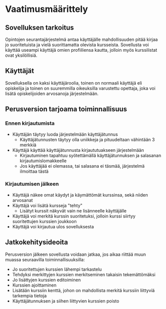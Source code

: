 # Vaatimusmäärittely

## Sovelluksen tarkoitus

Opintojen seurantajärjestelmä antaa käyttäjälle mahdollisuuden pitää kirjaa jo suoritetuista ja vielä suorittamatta olevista kursseista. Sovellusta voi käyttää useampi käyttäjä omien profiiliensa kautta, jolloin myös kurssilistat ovat yksilöllisiä.


## Käyttäjät

Sovelluksella on kaksi käyttäjäroolia, toinen on normaali käyttäjä eli opiskelija ja toinen on suuremmilla oikeuksilla varustettu opettaja, joka voi lisätä opiskelijoiden arvosanoja järjestelmään.


## Perusversion tarjoama toiminnallisuus

### Ennen kirjautumista

- Käyttäjän täytyy luoda järjestelmään käyttäjätunnus
  - Käyttäjätunnusten täytyy olla uniikkeja ja pituudeltaan vähintään 3 merkkiä
- Käyttäjä käyttää käyttäjätunnusta kirjaututuakseen järjestelmään
  - Kirjautuminen tapahtuu syötettämällä käyttäjätunnuksen ja salasanan kirjautumislomakkeelle
  - Jos käyttäjää ei olemassa, tai salasana ei täsmää, järjestelmä ilmoittaa tästä


### Kirjautumisen jälkeen

- Käyttäjä näkee omat käydyt ja käymättömät kurssinsa, sekä niiden arvosanat
- Käyttäjä voi lisätä kursseja "tehty"
  - Lisätyt kurssit näkyvät vain ne lisänneelle käyttäjälle
- Käyttäjä voi merkitä kurssin suoritetuksi, jolloin kurssi siirtyy suoritettujen kurssien joukkoon
- Käyttäjä voi kirjautua ulos sovelluksesta


## Jatkokehitysideoita

Perusversion jälkeen sovellusta voidaan jatkaa, jos aikaa riittää muun muassa seuraavilla toiminnallisuuksilla:

- Jo suoritettujen kurssien lähempi tarkastelu
- Tehdyksi merkittyjen kurssien merkitseminen takaisin tekemättömäksi
- Jo lisättyjen kurssien editoiminen
- Kurssien ajoittaminen
- Lisätään kurssiin kenttä, johon on mahdollista merkitä kurssiin liittyviä tarkempia tietoja
- Käyttäjätunnuksen ja siihen liittyvien kurssien poisto

